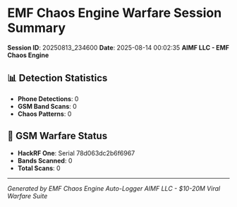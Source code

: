 # EMF Chaos Engine Warfare Session Summary
**Session ID**: 20250813_234600
**Date**: 2025-08-14 00:02:35
**AIMF LLC - EMF Chaos Engine**

## 📊 Detection Statistics
- **Phone Detections**: 0
- **GSM Band Scans**: 0
- **Chaos Patterns**: 0

## 📡 GSM Warfare Status
- **HackRF One**: Serial 78d063dc2b6f6967
- **Bands Scanned**: 0
- **Total Scans**: 0

---
*Generated by EMF Chaos Engine Auto-Logger*
*AIMF LLC - $10-20M Viral Warfare Suite*
